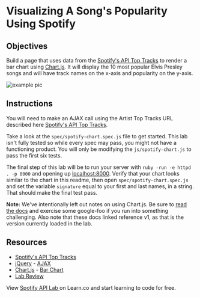 # Visualizing A Song's Popularity Using Spotify

## Objectives

Build a page that uses data from the [Spotify's API Top Tracks](https://developer.spotify.com/web-api/get-artists-top-tracks/) to render a bar chart using [Chart.js](http://www.chartjs.org/). It will display the 10 most popular Elvis Presley songs and will have track names on the x-axis and popularity on the y-axis.

![example pic](https://raw.githubusercontent.com/learn-co-curriculum/js-spotify-api-ajax/cd/new_solution/img/example.png "Pic of Example")

## Instructions

You will need to make an AJAX call using the Artist Top Tracks URL described here [Spotify's API Top Tracks](https://developer.spotify.com/web-api/get-artists-top-tracks/).

Take a look at the `spec/spotify-chart.spec.js` file to get started. This lab isn't fully tested so while every spec may pass, you might not have a functioning product. You will only be modifying the `js/spotify-chart.js` to pass the first six tests.

The final step of this lab will be to run your server with `ruby -run -e httpd . -p 8000` and opening up [localhost:8000](http://localhost:8000/). Verify that your chart looks similar to the chart in this readme, then open `spec/spotify-chart.spec.js` and set the variable `signature` equal to your first and last names, in a string. That should make the final test pass.

**Note:** We've intentionally left out notes on using Chart.js. Be sure to [read the docs](https://github.com/chartjs/Chart.js/tree/v1.1.1/docs) and exercise some google-foo if you run into something challenging. Also note that these docs linked reference v1, as that is the version currently loaded in the lab. 

## Resources

* [Spotify's API Top Tracks](https://developer.spotify.com/web-api/get-artists-top-tracks/)
* [jQuery](http://api.jquery.com/) - [AJAX](http://api.jquery.com/jquery.ajax/)
* [Chart.js](http://www.chartjs.org/docs/#getting-started) - [Bar Chart](http://www.chartjs.org/docs/#bar-chart-example-usage)
* [Lab Review](https://www.youtube.com/watch?v=D4iIg_gJ7J8)

<p class='util--hide'>View <a href='https://learn.co/lessons/js-spotify-api-ajax'>Spotify API Lab </a> on Learn.co and start learning to code for free.</p>
